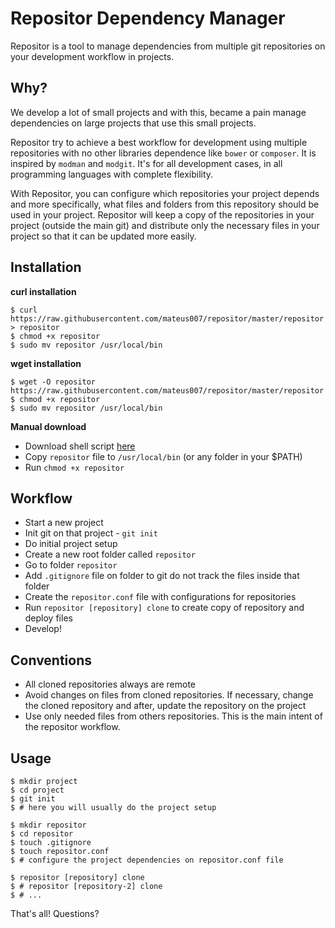 Repositor Dependency Manager
=========

Repositor is a tool to manage dependencies from multiple git repositories on your development workflow in projects.

## Why?

We develop a lot of small projects and with this, became a pain manage dependencies on large projects that use this small projects.

Repositor try to achieve a best workflow for development using multiple repositories with no other libraries dependence like `bower` or `composer`. It is inspired by `modman` and `modgit`. It's for all development cases, in all programming languages with complete flexibility.

With Repositor, you can configure which repositories your project depends and more specifically, what files and folders from this repository should be used in your project. Repositor will keep a copy of the repositories in your project (outside the main git) and distribute only the necessary files in your project so that it can be updated more easily.

## Installation

**curl installation**

    $ curl https://raw.githubusercontent.com/mateus007/repositor/master/repositor > repositor
    $ chmod +x repositor
    $ sudo mv repositor /usr/local/bin

**wget installation**

    $ wget -O repositor https://raw.githubusercontent.com/mateus007/repositor/master/repositor
    $ chmod +x repositor
    $ sudo mv repositor /usr/local/bin

**Manual download**

* Download shell script [here](https://raw.githubusercontent.com/mateus007/repositor/master/repositor)
* Copy `repositor` file to `/usr/local/bin` (or any folder in your $PATH)
* Run `chmod +x repositor`

## Workflow

- Start a new project
- Init git on that project - `git init`
- Do initial project setup
- Create a new root folder called `repositor`
- Go to folder `repositor`
- Add `.gitignore` file on folder to git do not track the files inside that folder
- Create the `repositor.conf` file with configurations for repositories
- Run `repositor [repository] clone` to create copy of repository and deploy files
- Develop!

## Conventions

- All cloned repositories always are remote
- Avoid changes on files from cloned repositories. If necessary, change the cloned repository and after, update the repository on the project
- Use only needed files from others repositories. This is the main intent of the repositor workflow.

## Usage

    $ mkdir project
    $ cd project
    $ git init
    $ # here you will usually do the project setup

    $ mkdir repositor
    $ cd repositor
    $ touch .gitignore
    $ touch repositor.conf
    $ # configure the project dependencies on repositor.conf file

    $ repositor [repository] clone
    $ # repositor [repository-2] clone
    $ # ...

That's all! Questions?